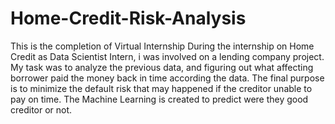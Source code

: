 # Home-Credit-Risk-Analysis
This is the completion of Virtual Internship
During the internship on Home Credit as Data Scientist Intern,  i was involved on a lending company project. My task was to analyze the previous data, and figuring out what affecting borrower paid the money back in time  according the data. The final purpose is to minimize the default risk that may happened if the creditor unable to pay on time. The Machine Learning is created to predict were they good creditor or not.

